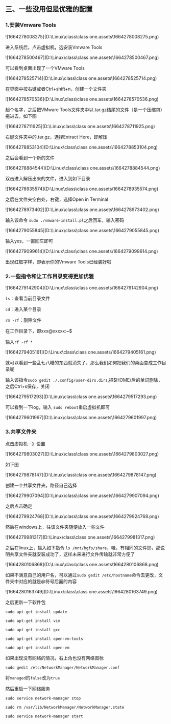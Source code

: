 ## 三、一些没用但是优雅的配置

### 1.安装Vmware Tools

![1664278008275](D:\Linux\class\class one.assets\1664278008275.png)

进入系统后，点击虚拟机，选安装Vmware Tools

![1664278500467](D:\Linux\class\class one.assets\1664278500467.png)

可以看到桌面出现了一个VMware Tools

![1664278525714](D:\Linux\class\class one.assets\1664278525714.png)

在界面中按右键或者Ctrl+shift+n，创建一个文件夹

![1664278570536](D:\Linux\class\class one.assets\1664278570536.png)

起个名字，之后把VMware Tools文件夹中以.tar.gz结尾的文件（是一个压缩包）拖进去，如下图

![1664278711925](D:\Linux\class\class one.assets\1664278711925.png)

右键文件夹中的.tar.gz，选择Extract Here，即解压

![1664278853104](D:\Linux\class\class one.assets\1664278853104.png)

之后会看到一个新的文件

![1664278884544](D:\Linux\class\class one.assets\1664278884544.png)

双击进入解压出来的文件，进入到如下目录

![1664278935574](D:\Linux\class\class one.assets\1664278935574.png)

之后在文件夹空白处，右键，选择Open in Terminal

![1664278973402](D:\Linux\class\class one.assets\1664278973402.png)

输入该命令 `sudo ./vmware-install.pl`之后回车，输入密码

![1664279055845](D:\Linux\class\class one.assets\1664279055845.png)

输入yes，一直回车即可

![1664279099614](D:\Linux\class\class one.assets\1664279099614.png)

出现红框字样，即表示你的Vmware Tools已经装好啦

### 2.一些指令和让工作目录变得更加优雅

![1664279142904](D:\Linux\class\class one.assets\1664279142904.png)



`ls`：查看当前目录文件

`cd`：进入某个目录

`rm -rf`：删除文件



在工作目录下，即xxx@xxxxx:~$

输入`rf -rf *`

![1664279405161](D:\Linux\class\class one.assets\1664279405161.png)

就可以看到一些乱七八糟的东西就消失了，那么我们如何把我们的桌面变成工作目录呢

输入该指令`sudo gedit ./.config/user-dirs.dirs`,把$HOME/后的单词删除，之后Ctrl+s保存，关闭

![1664279517293](D:\Linux\class\class one.assets\1664279517293.png)

可以看到一下log，输入 `sudo reboot`重启虚拟机即可

![1664279601997](D:\Linux\class\class one.assets\1664279601997.png)

### 3.共享文件夹

点击虚拟机--》设置

![1664279803027](D:\Linux\class\class one.assets\1664279803027.png)

如下图

![1664279878147](D:\Linux\class\class one.assets\1664279878147.png)

创建一个共享文件夹，路径自己选择

![1664279907094](D:\Linux\class\class one.assets\1664279907094.png)

之后点击确定

![1664279924768](D:\Linux\class\class one.assets\1664279924768.png)

然后在windows上，往该文件夹随便放入一些文件

![1664279981317](D:\Linux\class\class one.assets\1664279981317.png)

之后在linux上，输入如下指令 `ls /mnt/hgfs/share`，哇，有相同的文件耶，那说明共享文件夹就安装成功了，这样未来进行文件传输就非常方便了

![1664280106868](D:\Linux\class\class one.assets\1664280106868.png)



如果不满意自己的用户名，可以通过`sudo gedit /etc/hostname`命令去更改，文件夹中对应的就是@符号后面的内容

![1664280163749](D:\Linux\class\class one.assets\1664280163749.png)



之后更新一下软件包

`sudo apt-get install update`

`sudo apt-get install vim`

`sudo apt-get install gcc`

`sudo apt-get install open-vm-tools`

`sudo apt-get install open-vm`



如果出现没有网络的情况，右上角也没有网络图标

`sudo gedit /etc/NetworkManager/NetworkManager.conf`

将`managed`的`false`改为`true`

然后重启一下网络服务

`sudo service network-manager stop`

`sudo rm /var/lib/NetworkManager/NetworkManager.state`

`sudo service network-manager start`

